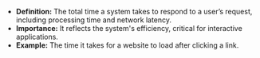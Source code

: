 - **Definition:** The total time a system takes to respond to a user’s request, including processing time and network latency. 
- **Importance:** It reflects the system's efficiency, critical for interactive applications. 
- **Example:** The time it takes for a website to load after clicking a link.